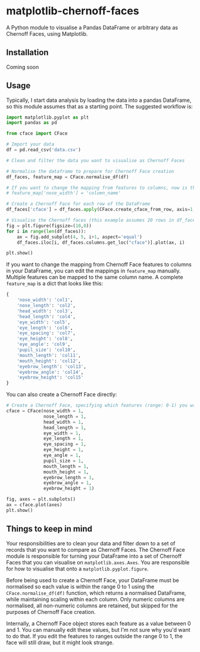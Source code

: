 # matplotlib-chernoff-faces
A Python module to visualise a Pandas DataFrame or arbitrary data as Chernoff Faces, using Matplotlib.

## Installation
Coming soon
## Usage
Typically, I start data analysis by loading the data into a pandas DataFrame, so this module assumes that as a starting point. The suggested workflow is:

```python
import matplotlib.pyplot as plt
import pandas as pd

from cface import CFace

# Import your data
df = pd.read_csv('data.csv')

# Clean and filter the data you want to visualise as Chernoff Faces

# Normalise the dataframe to prepare for Chernoff Face creation
df_faces, feature_map = CFace.normalise_df(df)

# If you want to change the mapping from features to columns, now is the time
# feature_map['nose_width'] = 'column_name'

# Create a Chernoff Face for each row of the DataFrame
df_faces['cface'] = df_faces.apply(CFace.create_cface_from_row, axis=1, feature_map=feature_map)

# Visualise the Chernoff faces (this example assumes 20 rows in df_faces
fig = plt.figure(figsize=(10,8))
for i in range(len(df_faces)):
    ax = fig.add_subplot(4, 5, i+1, aspect='equal')
    df_faces.iloc[i, df_faces.columns.get_loc("cface")].plot(ax, i)

plt.show()
```

If you want to change the mapping from Chernoff Face features to columns in your DataFrame, you can edit the mappings in `feature_map` manually. Multiple features can be mapped to the same column name. A complete `feature_map` is a dict that looks like this:

```python
{
    'nose_width': 'col1',
    'nose_length': 'col2',
    'head_width': 'col3',
    'head_length': 'col4',
    'eye_width': 'col5',
    'eye_length': 'col6',
    'eye_spacing': 'col7',
    'eye_height': 'col8',
    'eye_angle': 'col9',
    'pupil_size': 'col10',
    'mouth_length': 'col11',
    'mouth_height': 'col12',
    'eyebrow_length': 'col13',
    'eyebrow_angle': 'col14',
    'eyebrow_height': 'col15'    
}
```

You can also create a Chernoff Face directly:

```python
# Create a Chernoff Face, specifying which features (range: 0-1) you want to change
cface = CFace(nose_width = 1,
              nose_length = 1,
              head_width = 1,
              head_length = 1,
              eye_width = 1,
              eye_length = 1,
              eye_spacing = 1,
              eye_height = 1,
              eye_angle = 1,
              pupil_size = 1,
              mouth_length = 1,
              mouth_height = 1,
              eyebrow_length = 1,
              eyebrow_angle = 1,
              eyebrow_height = 1)

fig, axes = plt.subplots()
ax = cface.plot(axes)
plt.show()
```

## Things to keep in mind

Your responsibilities are to clean your data and filter down to a set of records that you want to compare as Chernoff Faces. The Chernoff Face module is responsible for turning your DataFrame into a set of Chernoff Faces that you can visualise on `matplotlib.axes.Axes`. You are responsible for how to visualise that onto a `matplotlib.pyplot.figure`.

Before being used to create a Chernoff Face, your DataFrame must be normalised so each value is within the range 0 to 1 using the `CFace.normalise_df(df)` function, which returns a normalised DataFrame, while maintaining scaling within each column. Only numeric columns are normalised, all non-numeric columns are retained, but skipped for the purposes of Chernoff Face creation.

Internally, a Chernoff Face object stores each feature as a value between 0 and 1. You can manually edit these values, but I'm not sure why you'd want to do that. If you edit the features to ranges outside the range 0 to 1, the face will still draw, but it might look strange.
